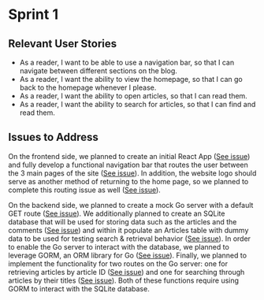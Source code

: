 # Sprint 1

## Relevant User Stories
- As a reader, I want to be able to use a navigation bar, so that I can navigate between different sections on the blog.
- As a reader, I want the ability to view the homepage, so that I can go back to the homepage whenever I please.
- As a reader, I want the ability to open articles, so that I can read them.
- As a reader, I want the ability to search for articles, so that I can find and read them.

## Issues to Address
On the frontend side, we planned to create an initial React App ([See issue][i3]) and fully develop a functional navigation bar that routes the user between the 3 main pages of the site ([See issue][i1]). In addition, the website logo should serve as another method of returning to the home page, so we planned to complete this routing issue as well ([See issue][i2]).

On the backend side, we planned to create a mock Go server with a default GET route ([See issue][i4]). We additionally planned to create an SQLite database that will be used for storing data such as the articles and the comments ([See issue][i5]) and within it populate an Articles table with dummy data to be used for testing search & retrieval behavior ([See issue][i6]). In order to enable the Go server to interact with the database, we planned to leverage GORM, an ORM library for Go ([See issue][i7]). Finally, we planned to implement the functionality for two routes on the Go server: one for retrieving articles by article ID ([See issue][i8]) and one for searching through articles by their titles ([See issue][i9]). Both of these functions require using GORM to interact with the SQLite database.

[i1]: https://github.com/apangasa/cen3031-skjsports/issues/1
[i2]: https://github.com/apangasa/cen3031-skjsports/issues/2
[i3]: https://github.com/apangasa/cen3031-skjsports/issues/3
[i4]: https://github.com/apangasa/cen3031-skjsports/issues/4
[i5]: https://github.com/apangasa/cen3031-skjsports/issues/5
[i6]: https://github.com/apangasa/cen3031-skjsports/issues/6
[i7]: https://github.com/apangasa/cen3031-skjsports/issues/7
[i8]: https://github.com/apangasa/cen3031-skjsports/issues/8
[i9]: https://github.com/apangasa/cen3031-skjsports/issues/9
